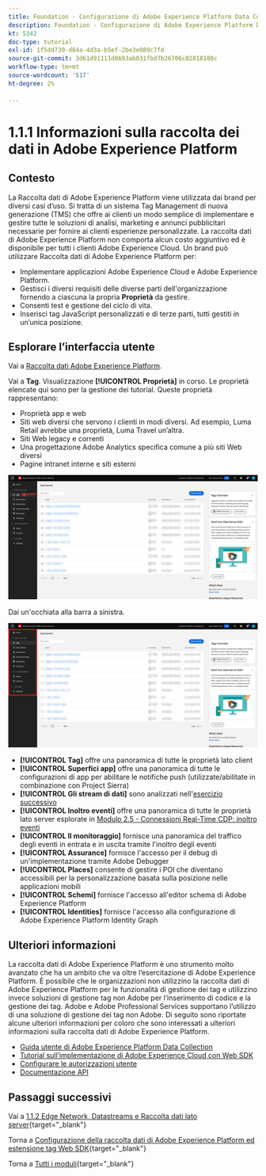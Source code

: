 ```yaml
---
title: Foundation - Configurazione di Adobe Experience Platform Data Collection e dell’estensione Web SDK - Spiegazione di Adobe Experience Platform Data Collection
description: Foundation - Configurazione di Adobe Experience Platform Data Collection e dell’estensione Web SDK - Spiegazione di Adobe Experience Platform Data Collection
kt: 5342
doc-type: tutorial
exl-id: 1f5dd730-d84a-4d3a-b5ef-2be3e089c7fd
source-git-commit: 3d61d91111d8693ab031fbd7b26706c02818108c
workflow-type: tm+mt
source-wordcount: '517'
ht-degree: 2%

---
```


# 1.1.1 Informazioni sulla raccolta dei dati in Adobe Experience Platform

## Contesto

La Raccolta dati di Adobe Experience Platform viene utilizzata dai brand per diversi casi d’uso. Si tratta di un sistema Tag Management di nuova generazione (TMS) che offre ai clienti un modo semplice di implementare e gestire tutte le soluzioni di analisi, marketing e annunci pubblicitari necessarie per fornire ai clienti esperienze personalizzate. La raccolta dati di Adobe Experience Platform non comporta alcun costo aggiuntivo ed è disponibile per tutti i clienti Adobe Experience Cloud. Un brand può utilizzare Raccolta dati di Adobe Experience Platform per:

- Implementare applicazioni Adobe Experience Cloud e Adobe Experience Platform.
- Gestisci i diversi requisiti delle diverse parti dell&#39;organizzazione fornendo a ciascuna la propria **Proprietà** da gestire.
- Consenti test e gestione del ciclo di vita.
- Inserisci tag JavaScript personalizzati e di terze parti, tutti gestiti in un’unica posizione.

## Esplorare l’interfaccia utente

Vai a [Raccolta dati Adobe Experience Platform](https://experience.adobe.com/it#/data-collection/).

Vai a **Tag**. Visualizzazione **[!UICONTROL Proprietà]** in corso. Le proprietà elencate qui sono per la gestione dei tutorial. Queste proprietà rappresentano:

- Proprietà app e web
- Siti web diversi che servono i clienti in modi diversi. Ad esempio, Luma Retail avrebbe una proprietà, Luma Travel un’altra.
- Siti Web legacy e correnti
- Una progettazione Adobe Analytics specifica comune a più siti Web diversi
- Pagine intranet interne e siti esterni

![Visualizzazione proprietà lancio](./images/launch1.png)

Dai un&#39;occhiata alla barra a sinistra.

![Barra a sinistra del lancio](./images/launch2.png)

- **[!UICONTROL Tag]** offre una panoramica di tutte le proprietà lato client
- **[!UICONTROL Superfici app]** offre una panoramica di tutte le configurazioni di app per abilitare le notifiche push (utilizzate/abilitate in combinazione con Project Sierra)
- **[!UICONTROL Gli stream di dati]** sono analizzati nell&#39;[esercizio successivo](./ex2.md)
- **[!UICONTROL Inoltro eventi]** offre una panoramica di tutte le proprietà lato server esplorate in [Modulo 2.5 - Connessioni Real-Time CDP: inoltro eventi](./../../../../modules/delivery-activation/rtcdp-b2c/rtcdpb2c-5/aep-data-collection-ssf.md)
- **[!UICONTROL Il monitoraggio]** fornisce una panoramica del traffico degli eventi in entrata e in uscita tramite l&#39;inoltro degli eventi
- **[!UICONTROL Assurance]** fornisce l&#39;accesso per il debug di un&#39;implementazione tramite Adobe Debugger
- **[!UICONTROL Places]** consente di gestire i POI che diventano accessibili per la personalizzazione basata sulla posizione nelle applicazioni mobili
- **[!UICONTROL Schemi]** fornisce l&#39;accesso all&#39;editor schema di Adobe Experience Platform
- **[!UICONTROL Identities]** fornisce l&#39;accesso alla configurazione di Adobe Experience Platform Identity Graph

## Ulteriori informazioni

La raccolta dati di Adobe Experience Platform è uno strumento molto avanzato che ha un ambito che va oltre l’esercitazione di Adobe Experience Platform. È possibile che le organizzazioni non utilizzino la raccolta dati di Adobe Experience Platform per le funzionalità di gestione dei tag e utilizzino invece soluzioni di gestione tag non Adobe per l’inserimento di codice e la gestione dei tag. Adobe e Adobe Professional Services supportano l’utilizzo di una soluzione di gestione dei tag non Adobe.
Di seguito sono riportate alcune ulteriori informazioni per coloro che sono interessati a ulteriori informazioni sulla raccolta dati di Adobe Experience Platform.

- [Guida utente di Adobe Experience Platform Data Collection](https://experienceleague.adobe.com/docs/experience-platform/tags/home.html?lang=it)
- [Tutorial sull’implementazione di Adobe Experience Cloud con Web SDK](https://experienceleague.adobe.com/docs/platform-learn/implement-web-sdk/overview.html?lang=it)
- [Configurare le autorizzazioni utente](https://experienceleague.adobe.com/docs/experience-platform/tags/admin/user-permissions.html)
- [Documentazione API](https://developer.adobelaunch.com/api/)

## Passaggi successivi

Vai a [1.1.2 Edge Network, Datastreams e Raccolta dati lato server](./ex2.md){target="_blank"}

Torna a [Configurazione della raccolta dati di Adobe Experience Platform ed estensione tag Web SDK](./data-ingestion-launch-web-sdk.md){target="_blank"}

Torna a [Tutti i moduli](./../../../../overview.md){target="_blank"}

